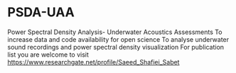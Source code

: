 # PSDA-UAA
Power Spectral Density Analysis- Underwater Acoustics Assessments 
To increase data and code availability for open science
To analyse underwater sound recordings and power spectral density visualization
For publication list you are welcome to visit https://www.researchgate.net/profile/Saeed_Shafiei_Sabet